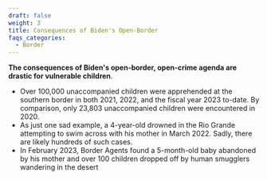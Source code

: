 ```yaml
---
draft: false
weight: 3
title: Consequences of Biden's Open-Border
faqs_categories:
  - Border
---
```

**The consequences of Biden's open-border, open-crime agenda are drastic for vulnerable children**. 

* Over 100,000 unaccompanied children were apprehended at the southern border in both 2021, 2022, and the fiscal year 2023 to-date. By comparison, only 23,803 unaccompanied children were encountered in 2020.
* As just one sad example, a 4-year-old drowned in the Rio Grande attempting to swim across with his mother in March 2022. Sadly, there are likely hundreds of such cases.
* In February 2023, Border Agents found a 5-month-old baby abandoned by his mother and over 100 children dropped off by human smugglers wandering in the desert
